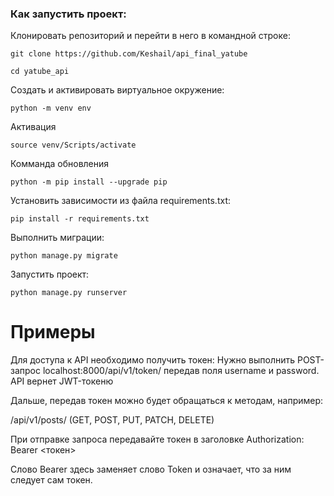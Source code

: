 ### Как запустить проект:

Клонировать репозиторий и перейти в него в командной строке:

```
git clone https://github.com/Keshail/api_final_yatube
```

```
cd yatube_api
```

Cоздать и активировать виртуальное окружение:

```
python -m venv env
```

Активация
```
source venv/Scripts/activate
```

Комманда обновления
```
python -m pip install --upgrade pip
```

Установить зависимости из файла requirements.txt:

```
pip install -r requirements.txt
```

Выполнить миграции:

```
python manage.py migrate
```

Запустить проект:

```
python manage.py runserver
```


# Примеры

Для доступа к API необходимо получить токен: 
Нужно выполнить POST-запрос localhost:8000/api/v1/token/ передав поля username и password. API вернет JWT-токеню

Дальше, передав токен можно будет обращаться к методам, например: 

/api/v1/posts/ (GET, POST, PUT, PATCH, DELETE)

При отправке запроса передавайте токен в заголовке Authorization: Bearer <токен>

Слово Bearer здесь заменяет слово Token и означает, что за ним следует сам токен.